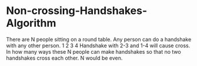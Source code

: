# Non-crossing-Handshakes-Algorithm
There are N people sitting on a round table. Any person can do a handshake with any other person.       1 2         3      4  Handshake with 2-3 and 1-4 will cause cross.  In how many ways these N people can make handshakes so that no two handshakes cross each other.  N would be even.
